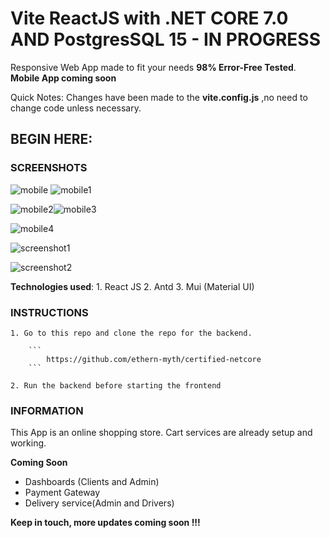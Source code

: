 # Vite ReactJS with .NET CORE 7.0 AND PostgresSQL 15 - IN PROGRESS

Responsive Web App made to fit your needs **98% Error-Free Tested**. **Mobile App coming soon**

Quick Notes: 
    Changes have been made to the **vite.config.js** ,no need to change code unless necessary.

## BEGIN HERE:
### SCREENSHOTS


![mobile](screenshots/mobile.png) ![mobile1](screenshots/mobile%20(1).png)

![mobile2](screenshots/mobile%20(2).png)![mobile3](screenshots/mobile%20(3).png)
 
![mobile4](screenshots/mobile%20(4).png)

![screenshot1](screenshots/Screenshot.png)

![screenshot2](screenshots/Screenshot%20(1).png)

**Technologies used**: 
    1. React JS
    2. Antd
    3. Mui (Material UI)
   
### INSTRUCTIONS

    1. Go to this repo and clone the repo for the backend.

        ```
            https://github.com/ethern-myth/certified-netcore
        ```

    2. Run the backend before starting the frontend

### INFORMATION

This App is an online shopping store. Cart services are already setup and working.

**Coming Soon**

- Dashboards (Clients and Admin)
- Payment Gateway
- Delivery service(Admin and Drivers)

**Keep in touch, more updates coming soon !!!**


